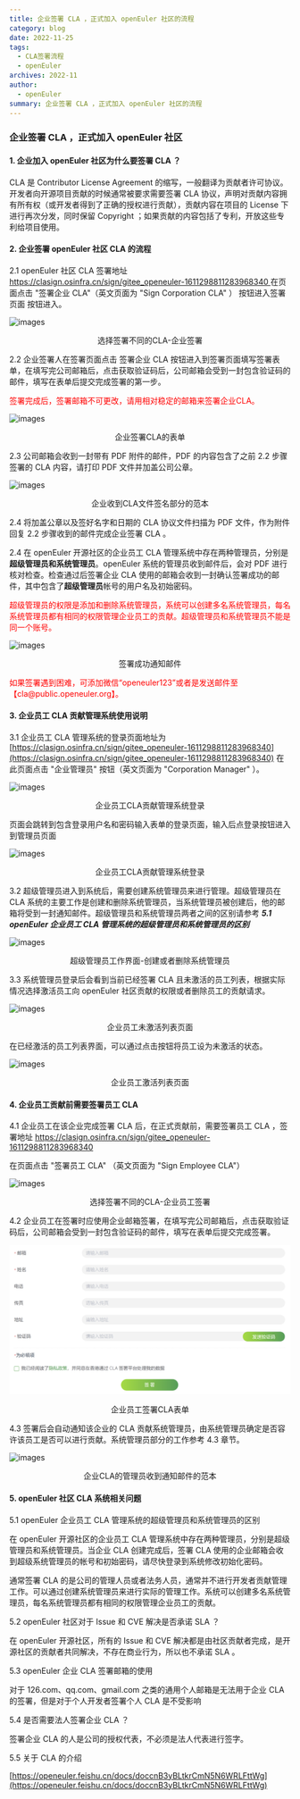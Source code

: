 ```yaml
---
title: 企业签署 CLA ，正式加入 openEuler 社区的流程
category: blog
date: 2022-11-25
tags:
  - CLA签署流程
  - openEuler
archives: 2022-11
author:
  - openEuler
summary: 企业签署 CLA ，正式加入 openEuler 社区的流程
---
```


### 企业签署 CLA ，正式加入 openEuler 社区

#### 1. 企业加入 openEuler 社区为什么要签署 CLA ？

CLA 是 Contributor License Agreement 的缩写，一般翻译为贡献者许可协议。开发者向开源项目贡献的时候通常被要求需要签署 CLA 协议，声明对贡献内容拥有所有权（或开发者得到了正确的授权进行贡献），贡献内容在项目的 License 下进行再次分发，同时保留 Copyright ；如果贡献的内容包括了专利，开放这些专利给项目使用。

#### 2. 企业签署 openEuler 社区 CLA 的流程


2.1 openEuler 社区 CLA 签署地址 [https://clasign.osinfra.cn/sign/gitee_openeuler-1611298811283968340 ](https://clasign.osinfra.cn/sign/gitee_openeuler-1611298811283968340)
在页面点击 "签署企业 CLA"（英文页面为 "Sign Corporation CLA" ） 按钮进入签署页面 按钮进入。

![images](./images/1.jpg)

 <p style='text-align:center'>选择签署不同的CLA-企业签署</p>

2.2 企业签署人在签署页面点击 签署企业 CLA 按钮进入到签署页面填写签署表单，在填写完公司邮箱后，点击获取验证码后，公司邮箱会受到一封包含验证码的邮件，填写在表单后提交完成签署的第一步。

<div style="color:red" >签署完成后，签署邮箱不可更改，请用相对稳定的邮箱来签署企业CLA。</div>

![images](./images/2.png)

 <p style='text-align:center'>企业签署CLA的表单</p>

2.3 公司邮箱会收到一封带有 PDF 附件的邮件，PDF 的内容包含了之前 2.2 步骤签署的 CLA 内容，请打印 PDF 文件并加盖公司公章。

![images](./images/3.png)

 <p style='text-align:center'>企业收到CLA文件签名部分的范本</p>

2.4 将加盖公章以及签好名字和日期的 CLA 协议文件扫描为 PDF 文件，作为附件回复 2.2 步骤收到的邮件完成企业签署 CLA 。

2.4 在 openEuler 开源社区的企业员工 CLA 管理系统中存在两种管理员，分别是**超级管理员和系统管理员**。openEuler 系统的管理员收到邮件后，会对 PDF 进行核对检查。检查通过后签署企业 CLA 使用的邮箱会收到一封确认签署成功的邮件，其中包含了**超级管理员**帐号的用户名及初始密码。

<div style="color:red">超级管理员的权限是添加和删除系统管理员，系统可以创建多名系统管理员，每名系统管理员都有相同的权限管理企业员工的贡献。超级管理员和系统管理员不能是同一个账号。</div>


![images](./images/4.png)

 <p style='text-align:center'> 签署成功通知邮件</p>

<div style="color:red">如果签署遇到困难，可添加微信“openeuler123”或者是发送邮件至 【cla@public.openeuler.org】。</div>


#### 3. 企业员工 CLA 贡献管理系统使用说明

3.1 企业员工 CLA 管理系统的登录页面地址为 [https://clasign.osinfra.cn/sign/gitee_openeuler-1611298811283968340](https://clasign.osinfra.cn/sign/gitee_openeuler-1611298811283968340) 在此页面点击 "企业管理员" 按钮（英文页面为 "Corporation Manager" ）。

![images](./images/8.jpg)

 <p style='text-align:center'>企业员工CLA贡献管理系统登录</p>
 

页面会跳转到包含登录用户名和密码输入表单的登录页面，输入后点登录按钮进入到管理员页面

![images](./images/9.png)

<p style='text-align:center'>企业员工CLA贡献管理系统登录</p>

3.2 超级管理员进入到系统后，需要创建系统管理员来进行管理。超级管理员在 CLA 系统的主要工作是创建和删除系统管理员，当系统管理员被创建后，他的邮箱将受到一封通知邮件。超级管理员和系统管理员两者之间的区别请参考 ***5.1 openEuler 企业员工 CLA 管理系统的超级管理员和系统管理员的区别***

![images](./images/10.png)

<p style='text-align:center'>超级管理员工作界面-创建或者删除系统管理员</p>

3.3 系统管理员登录后会看到当前已经签署 CLA 且未激活的员工列表，根据实际情况选择激活员工向 openEuler 社区贡献的权限或者删除员工的贡献请求。

![images](./images/11.png)

<p style='text-align:center'> 企业员工未激活列表页面</p>

在已经激活的员工列表界面，可以通过点击按钮将员工设为未激活的状态。

![images](./images/12.png)

<p style='text-align:center'> 企业员工激活列表页面</p>


#### 4. 企业员工贡献前需要签署员工 CLA 

4.1 企业员工在该企业完成签署 CLA 后，在正式贡献前，需要签署员工 CLA ，签署地址 [https://clasign.osinfra.cn/sign/gitee_openeuler-1611298811283968340 ](https://clasign.osinfra.cn/sign/gitee_openeuler-1611298811283968340)

在页面点击 "签署员工 CLA" （英文页面为 "Sign Employee CLA"）

![images](./images/5.jpg)

 <p style='text-align:center'> 选择签署不同的CLA-企业员工签署</p>

4.2 企业员工在签署时应使用企业邮箱签署，在填写完公司邮箱后，点击获取验证码后，公司邮箱会受到一封包含验证码的邮件，填写在表单后提交完成签署。

![images](./images/6.png)

 <p style='text-align:center'>  企业员工签署CLA表单</p>

4.3 签署后会自动通知该企业的 CLA 贡献系统管理员，由系统管理员确定是否容许该员工是否可以进行贡献。系统管理员部分的工作参考 4.3 章节。

![images](./images/7.png)

 <p style='text-align:center'> 企业CLA的管理员收到通知邮件的范本</p>


#### 5. openEuler 社区 CLA 系统相关问题

5.1 openEuler 企业员工 CLA 管理系统的超级管理员和系统管理员的区别

在 openEuler 开源社区的企业员工 CLA 管理系统中存在两种管理员，分别是超级管理员和系统管理员。当企业 CLA 创建完成后，签署 CLA 使用的企业邮箱会收到超级系统管理员的帐号和初始密码，请尽快登录到系统修改初始化密码。

通常签署 CLA 的是公司的管理人员或者法务人员，通常并不进行开发者贡献管理工作。可以通过创建系统管理员来进行实际的管理工作。系统可以创建多名系统管理员，每名系统管理员都有相同的权限管理企业员工的贡献。

5.2 openEuler 社区对于 Issue 和 CVE 解决是否承诺 SLA ？

在 openEuler 开源社区，所有的 Issue 和 CVE 解决都是由社区贡献者完成，是开源社区的贡献者共同解决，不存在商业行为，所以也不承诺 SLA 。

5.3 openEuler 企业 CLA 签署邮箱的使用

对于 126.com、qq.com、gmail.com 之类的通用个人邮箱是无法用于企业 CLA 的签署，但是对于个人开发者签署个人 CLA 是不受影响

5.4 是否需要法人签署企业 CLA ？

签署企业 CLA 的人是公司的授权代表，不必须是法人代表进行签字。

5.5 关于 CLA 的介绍

[https://openeuler.feishu.cn/docs/doccnB3yBLtkrCmN5N6WRLFttWg](https://openeuler.feishu.cn/docs/doccnB3yBLtkrCmN5N6WRLFttWg)
